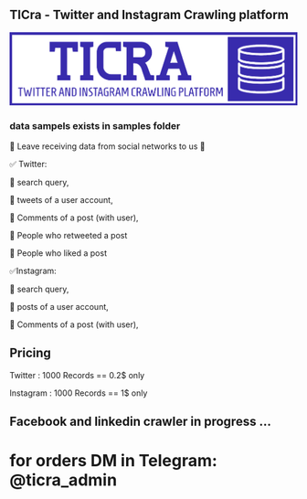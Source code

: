 ## TICra - Twitter and Instagram Crawling platform
![Alt text](ticra_bluebitmap.png?raw=true "logo")


### data sampels exists in samples folder
📢 Leave receiving data from social networks to us 📢
 
✅ Twitter:

🔰 search query,

🔰 tweets of a user account,

🔰 Comments of a post (with user),

🔰 People who retweeted a post

🔰 People who liked a post
 
✅Instagram:

🔰 search query,

🔰 posts of a user account,

🔰 Comments of a post (with user),


## Pricing
Twitter : 1000 Records == 0.2$ only

Instagram : 1000 Records == 1$ only
## Facebook and linkedin crawler in progress ...
# for orders DM in Telegram: @ticra_admin
